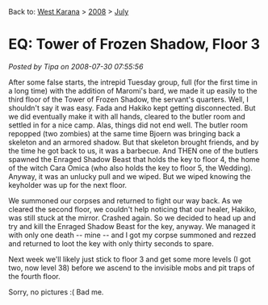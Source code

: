 Back to: [West Karana](/posts/westkarana.md) > [2008](/posts/2008/westkarana.md) > [July](./westkarana.md)
# EQ: Tower of Frozen Shadow, Floor 3

*Posted by Tipa on 2008-07-30 07:55:56*

After some false starts, the intrepid Tuesday group, full (for the first time in a long time) with the addition of Maromi's bard, we made it up easily to the third floor of the Tower of Frozen Shadow, the servant's quarters. Well, I shouldn't say it was easy. Fada and Hakiko kept getting disconnected. But we did eventually make it with all hands, cleared to the butler room and settled in for a nice camp. Alas, things did not end well. The butler room repopped (two zombies) at the same time Bjoern was bringing back a skeleton and an armored shadow. But that skeleton brought friends, and by the time he got back to us, it was a barbecue. And THEN one of the butlers spawned the Enraged Shadow Beast that holds the key to floor 4, the home of the witch Cara Omica (who also holds the key to floor 5, the Wedding). Anyway, it was an unlucky pull and we wiped. But we wiped knowing the keyholder was up for the next floor.

We summoned our corpses and returned to fight our way back. As we cleared the second floor, we couldn't help noticing that our healer, Hakiko, was still stuck at the mirror. Crashed again. So we decided to head up and try and kill the Enraged Shadow Beast for the key, anyway. We managed it with only one death -- mine -- and I got my corpse summoned and rezzed and returned to loot the key with only thirty seconds to spare.

Next week we'll likely just stick to floor 3 and get some more levels (I got two, now level 38) before we ascend to the invisible mobs and pit traps of the fourth floor.

Sorry, no pictures :( Bad me.

